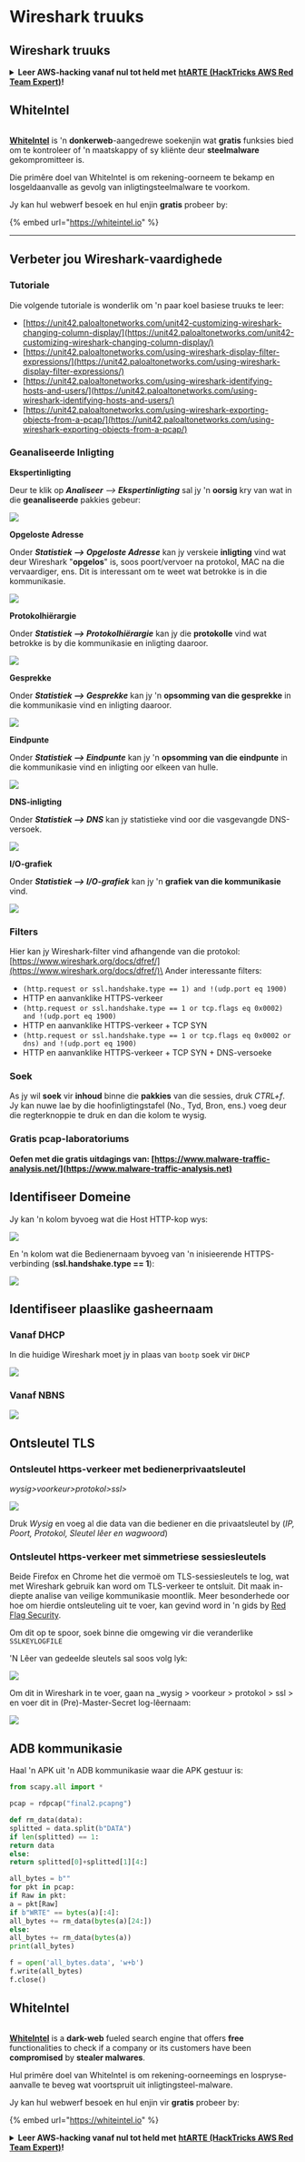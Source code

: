 # Wireshark truuks

## Wireshark truuks

<details>

<summary><strong>Leer AWS-hacking vanaf nul tot held met</strong> <a href="https://training.hacktricks.xyz/courses/arte"><strong>htARTE (HackTricks AWS Red Team Expert)</strong></a><strong>!</strong></summary>

Ander maniere om HackTricks te ondersteun:

* As jy wil sien dat jou **maatskappy geadverteer word in HackTricks** of **HackTricks aflaai in PDF-formaat** Kyk na die [**INSKRYWINGSPLANNE**](https://github.com/sponsors/carlospolop)!
* Kry die [**amptelike PEASS & HackTricks swag**](https://peass.creator-spring.com)
* Ontdek [**Die PEASS Familie**](https://opensea.io/collection/the-peass-family), ons versameling eksklusiewe [**NFTs**](https://opensea.io/collection/the-peass-family)
* **Sluit aan by die** 💬 [**Discord-groep**](https://discord.gg/hRep4RUj7f) of die [**telegram-groep**](https://t.me/peass) of **volg** ons op **Twitter** 🐦 [**@hacktricks_live**](https://twitter.com/hacktricks_live)**.**
* **Deel jou haktruuks deur PR's in te dien by die** [**HackTricks**](https://github.com/carlospolop/hacktricks) en [**HackTricks Cloud**](https://github.com/carlospolop/hacktricks-cloud) github-opslag.

</details>

## WhiteIntel

<figure><img src=".gitbook/assets/image (1224).png" alt=""><figcaption></figcaption></figure>

[**WhiteIntel**](https://whiteintel.io) is 'n **donkerweb**-aangedrewe soekenjin wat **gratis** funksies bied om te kontroleer of 'n maatskappy of sy kliënte deur **steelmalware** gekompromitteer is.

Die primêre doel van WhiteIntel is om rekening-oorneem te bekamp en losgeldaanvalle as gevolg van inligtingsteelmalware te voorkom.

Jy kan hul webwerf besoek en hul enjin **gratis** probeer by:

{% embed url="https://whiteintel.io" %}

---

## Verbeter jou Wireshark-vaardighede

### Tutoriale

Die volgende tutoriale is wonderlik om 'n paar koel basiese truuks te leer:

* [https://unit42.paloaltonetworks.com/unit42-customizing-wireshark-changing-column-display/](https://unit42.paloaltonetworks.com/unit42-customizing-wireshark-changing-column-display/)
* [https://unit42.paloaltonetworks.com/using-wireshark-display-filter-expressions/](https://unit42.paloaltonetworks.com/using-wireshark-display-filter-expressions/)
* [https://unit42.paloaltonetworks.com/using-wireshark-identifying-hosts-and-users/](https://unit42.paloaltonetworks.com/using-wireshark-identifying-hosts-and-users/)
* [https://unit42.paloaltonetworks.com/using-wireshark-exporting-objects-from-a-pcap/](https://unit42.paloaltonetworks.com/using-wireshark-exporting-objects-from-a-pcap/)

### Geanaliseerde Inligting

**Ekspertinligting**

Deur te klik op _**Analiseer** --> **Ekspertinligting**_ sal jy 'n **oorsig** kry van wat in die **geanaliseerde** pakkies gebeur:

![](<../../../.gitbook/assets/image (570).png>)

**Opgeloste Adresse**

Onder _**Statistiek --> Opgeloste Adresse**_ kan jy verskeie **inligting** vind wat deur Wireshark "**opgelos**" is, soos poort/vervoer na protokol, MAC na die vervaardiger, ens. Dit is interessant om te weet wat betrokke is in die kommunikasie.

![](<../../../.gitbook/assets/image (571).png>)

**Protokolhiërargie**

Onder _**Statistiek --> Protokolhiërargie**_ kan jy die **protokolle** vind wat betrokke is by die kommunikasie en inligting daaroor.

![](<../../../.gitbook/assets/image (572).png>)

**Gesprekke**

Onder _**Statistiek --> Gesprekke**_ kan jy 'n **opsomming van die gesprekke** in die kommunikasie vind en inligting daaroor.

![](<../../../.gitbook/assets/image (573).png>)

**Eindpunte**

Onder _**Statistiek --> Eindpunte**_ kan jy 'n **opsomming van die eindpunte** in die kommunikasie vind en inligting oor elkeen van hulle.

![](<../../../.gitbook/assets/image (575).png>)

**DNS-inligting**

Onder _**Statistiek --> DNS**_ kan jy statistieke vind oor die vasgevangde DNS-versoek.

![](<../../../.gitbook/assets/image (577).png>)

**I/O-grafiek**

Onder _**Statistiek --> I/O-grafiek**_ kan jy 'n **grafiek van die kommunikasie** vind.

![](<../../../.gitbook/assets/image (574).png>)

### Filters

Hier kan jy Wireshark-filter vind afhangende van die protokol: [https://www.wireshark.org/docs/dfref/](https://www.wireshark.org/docs/dfref/)\
Ander interessante filters:

* `(http.request or ssl.handshake.type == 1) and !(udp.port eq 1900)`
* HTTP en aanvanklike HTTPS-verkeer
* `(http.request or ssl.handshake.type == 1 or tcp.flags eq 0x0002) and !(udp.port eq 1900)`
* HTTP en aanvanklike HTTPS-verkeer + TCP SYN
* `(http.request or ssl.handshake.type == 1 or tcp.flags eq 0x0002 or dns) and !(udp.port eq 1900)`
* HTTP en aanvanklike HTTPS-verkeer + TCP SYN + DNS-versoeke

### Soek

As jy wil **soek** vir **inhoud** binne die **pakkies** van die sessies, druk _CTRL+f_. Jy kan nuwe lae by die hoofinligtingstafel (No., Tyd, Bron, ens.) voeg deur die regterknoppie te druk en dan die kolom te wysig.

### Gratis pcap-laboratoriums

**Oefen met die gratis uitdagings van: [https://www.malware-traffic-analysis.net/](https://www.malware-traffic-analysis.net)**

## Identifiseer Domeine

Jy kan 'n kolom byvoeg wat die Host HTTP-kop wys:

![](<../../../.gitbook/assets/image (403).png>)

En 'n kolom wat die Bedienernaam byvoeg van 'n inisieerende HTTPS-verbinding (**ssl.handshake.type == 1**):

![](<../../../.gitbook/assets/image (408) (1).png>)

## Identifiseer plaaslike gasheernaam

### Vanaf DHCP

In die huidige Wireshark moet jy in plaas van `bootp` soek vir `DHCP`

![](<../../../.gitbook/assets/image (404).png>)

### Vanaf NBNS

![](<../../../.gitbook/assets/image (405).png>)

## Ontsleutel TLS

### Ontsleutel https-verkeer met bedienerprivaatsleutel

_wysig>voorkeur>protokol>ssl>_

![](<../../../.gitbook/assets/image (98).png>)

Druk _Wysig_ en voeg al die data van die bediener en die privaatsleutel by (_IP, Poort, Protokol, Sleutel lêer en wagwoord_)

### Ontsleutel https-verkeer met simmetriese sessiesleutels

Beide Firefox en Chrome het die vermoë om TLS-sessiesleutels te log, wat met Wireshark gebruik kan word om TLS-verkeer te ontsluit. Dit maak in-diepte analise van veilige kommunikasie moontlik. Meer besonderhede oor hoe om hierdie ontsleuteling uit te voer, kan gevind word in 'n gids by [Red Flag Security](https://redflagsecurity.net/2019/03/10/decrypting-tls-wireshark/).

Om dit op te spoor, soek binne die omgewing vir die veranderlike `SSLKEYLOGFILE`

'N Lêer van gedeelde sleutels sal soos volg lyk:

![](<../../../.gitbook/assets/image (99).png>)

Om dit in Wireshark in te voer, gaan na \_wysig > voorkeur > protokol > ssl > en voer dit in (Pre)-Master-Secret log-lêernaam:

![](<../../../.gitbook/assets/image (100).png>)
## ADB kommunikasie

Haal 'n APK uit 'n ADB kommunikasie waar die APK gestuur is:
```python
from scapy.all import *

pcap = rdpcap("final2.pcapng")

def rm_data(data):
splitted = data.split(b"DATA")
if len(splitted) == 1:
return data
else:
return splitted[0]+splitted[1][4:]

all_bytes = b""
for pkt in pcap:
if Raw in pkt:
a = pkt[Raw]
if b"WRTE" == bytes(a)[:4]:
all_bytes += rm_data(bytes(a)[24:])
else:
all_bytes += rm_data(bytes(a))
print(all_bytes)

f = open('all_bytes.data', 'w+b')
f.write(all_bytes)
f.close()
```
## WhiteIntel

<figure><img src=".gitbook/assets/image (1224).png" alt=""><figcaption></figcaption></figure>

[**WhiteIntel**](https://whiteintel.io) is a **dark-web** fueled search engine that offers **free** functionalities to check if a company or its customers have been **compromised** by **stealer malwares**.

Hul primêre doel van WhiteIntel is om rekening-oorneemings en lospryse-aanvalle te beveg wat voortspruit uit inligtingsteel-malware.

Jy kan hul webwerf besoek en hul enjin vir **gratis** probeer by:

{% embed url="https://whiteintel.io" %}

<details>

<summary><strong>Leer AWS-hacking vanaf nul tot held met</strong> <a href="https://training.hacktricks.xyz/courses/arte"><strong>htARTE (HackTricks AWS Red Team Expert)</strong></a><strong>!</strong></summary>

Ander maniere om HackTricks te ondersteun:

* As jy wil sien dat jou **maatskappy geadverteer word in HackTricks** of **HackTricks aflaai in PDF-formaat** Kyk na die [**INSKRYWINGSPLANNE**](https://github.com/sponsors/carlospolop)!
* Kry die [**amptelike PEASS & HackTricks swag**](https://peass.creator-spring.com)
* Ontdek [**Die PEASS Familie**](https://opensea.io/collection/the-peass-family), ons versameling eksklusiewe [**NFTs**](https://opensea.io/collection/the-peass-family)
* **Sluit aan by die** 💬 [**Discord-groep**](https://discord.gg/hRep4RUj7f) of die [**telegram-groep**](https://t.me/peass) of **volg** ons op **Twitter** 🐦 [**@hacktricks_live**](https://twitter.com/hacktricks_live)**.**
* **Deel jou haktruuks deur PR's in te dien by die** [**HackTricks**](https://github.com/carlospolop/hacktricks) en [**HackTricks Cloud**](https://github.com/carlospolop/hacktricks-cloud) github-opslag.

</details>
